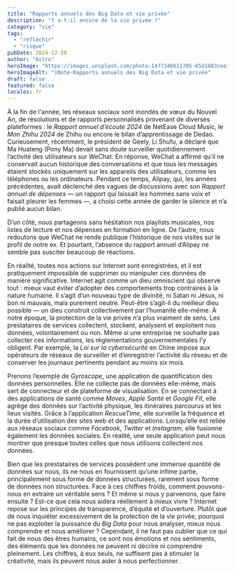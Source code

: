 ```yaml
---
title: "Rapports annuels des Big Data et vie privée"
description: "Y a-t-il encore de la vie privée ?"
category: "vie"
tags:
  - "réfléchir"
  - "risque"
pubDate: 2024-12-28
author: "Astro"
heroImage: "https://images.unsplash.com/photo-1477346611705-65d1883cee1e"
heroImageAlt: "iNote-Rapports annuels des Big Data et vie privée"
draft: false
featured: false
locales: fr
---
```


À la fin de l'année, les réseaux sociaux sont inondés de vœux du Nouvel An, de résolutions et de rapports personnalisés provenant de diverses plateformes : le _Rapport annuel d’écoute 2024_ de NetEase Cloud Music, le _Mon Zhihu 2024_ de Zhihu ou encore le bilan d’apprentissage de Dedao. Curieusement, récemment, le président de Geely, Li Shufu, a déclaré que Ma Huateng (Pony Ma) devait sans doute surveiller quotidiennement l’activité des utilisateurs sur WeChat. En réponse, WeChat a affirmé qu’il ne conservait aucun historique des conversations et que tous les messages étaient stockés uniquement sur les appareils des utilisateurs, comme les téléphones ou les ordinateurs. Pendant ce temps, Alipay, qui, les années précédentes, avait déclenché des vagues de discussions avec son _Rapport annuel de dépenses_ — un rapport qui laissait les hommes sans voix et faisait pleurer les femmes —, a choisi cette année de garder le silence et n’a publié aucun bilan.

D’un côté, nous partageons sans hésitation nos playlists musicales, nos listes de lecture et nos dépenses en formation en ligne. De l’autre, nous redoutons que WeChat ne rende publique l’historique de nos visites sur le profil de notre ex. Et pourtant, l’absence du rapport annuel d’Alipay ne semble pas susciter beaucoup de réactions.

En réalité, toutes nos actions sur Internet sont enregistrées, et il est pratiquement impossible de supprimer ou manipuler ces données de manière significative. Internet agit comme un dieu omniscient qui observe tout : mieux vaut éviter d’adopter des comportements trop contraires à la nature humaine. Il s’agit d’un nouveau type de divinité, ni Satan ni Jésus, ni bon ni mauvais, mais purement neutre. Peut-être s’agit-il du meilleur dieu possible — un dieu construit collectivement par l’humanité elle-même. À notre époque, la protection de la vie privée n’a plus vraiment de sens. Les prestataires de services collectent, stockent, analysent et exploitent nos données, volontairement ou non. Même si une entreprise ne souhaite pas collecter ces informations, les réglementations gouvernementales l’y obligent. Par exemple, la _Loi sur la cybersécurité_ en Chine impose aux opérateurs de réseaux de surveiller et d’enregistrer l’activité du réseau et de conserver les journaux pertinents pendant au moins six mois.

Prenons l’exemple de _Gyroscope_, une application de quantification des données personnelles. Elle ne collecte pas de données elle-même, mais sert de connecteur et de plateforme de visualisation. En se connectant à des applications de santé comme _Moves_, _Apple Santé_ et _Google Fit_, elle agrège des données sur l’activité physique, les itinéraires parcourus et les lieux visités. Grâce à l’application _RescueTime_, elle surveille la fréquence et la durée d’utilisation des sites web et des applications. Lorsqu’elle est reliée aux réseaux sociaux comme _Facebook_, _Twitter_ et _Instagram_, elle fusionne également les données sociales. En réalité, une seule application peut nous montrer que presque toutes celles que nous utilisons collectent nos données.

Bien que les prestataires de services possèdent une immense quantité de données sur nous, ils ne nous en fournissent qu’une infime partie, principalement sous forme de données structurées, rarement sous forme de données non structurées. Face à ces chiffres froids, comment pouvons-nous en extraire un véritable sens ? Et même si nous y parvenons, que faire ensuite ? Est-ce que cela nous aidera réellement à mieux vivre ? Internet repose sur les principes de transparence, d’équité et d’ouverture. Plutôt que de nous inquiéter excessivement de la protection de la vie privée, pourquoi ne pas exploiter la puissance du _Big Data_ pour nous analyser, mieux nous comprendre et nous améliorer ? Cependant, il ne faut pas oublier que ce qui fait de nous des êtres humains, ce sont nos émotions et nos sentiments, des éléments que les données ne peuvent ni décrire ni comprendre pleinement. Les chiffres, à eux seuls, ne suffisent pas à stimuler la créativité, mais ils peuvent nous aider à nous perfectionner.
